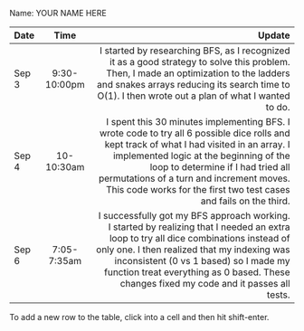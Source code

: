 Name: YOUR NAME HERE

| Date  |     Time     |                                                                                                                                                                                                                                                                                                                                      Update |
|:------|:------------:|--------------------------------------------------------------------------------------------------------------------------------------------------------------------------------------------------------------------------------------------------------------------------------------------------------------------------------------------:|
| Sep 3 | 9:30-10:00pm |                                                                                                  I started by researching BFS, as I recognized it as a good strategy to solve this problem. Then, I made an optimization to the ladders and snakes arrays reducing its search time to O(1). I then wrote out a plan of what I wanted to do. |
| Sep 4 |  10-10:30am  | I spent this 30 minutes implementing BFS. I wrote code to try all 6 possible dice rolls and kept track of what I had visited in an array. I implemented logic at the beginning of the loop to determine if I had tried all permutations of a turn and increment moves. This code works for the first two test cases and fails on the third. |
| Sep 6 | 7:05-7:35am  |                   I successfully got my BFS approach working. I started by realizing that I needed an extra loop to try all dice combinations instead of only one. I then realized that my indexing was inconsistent (0 vs 1 based) so I made my function treat everything as 0 based. These changes fixed my code and it passes all tests. |


To add a new row to the table, click into a cell and then hit shift-enter.